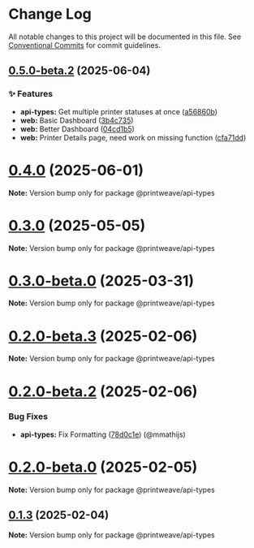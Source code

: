 # Change Log

All notable changes to this project will be documented in this file.
See [Conventional Commits](https://conventionalcommits.org) for commit guidelines.

## [0.5.0-beta.2](https://github.com/PrintWeave/PrintWeave/compare/v0.5.0-beta.1...v0.5.0-beta.2) (2025-06-04)

### ✨ Features

* **api-types:** Get multiple printer statuses at once ([a56860b](https://github.com/PrintWeave/PrintWeave/commit/a56860b533082ff3f33522b125f3cf64d37afbce))
* **web:** Basic Dashboard ([3b4c735](https://github.com/PrintWeave/PrintWeave/commit/3b4c735349d65b1d829a3be8261ec8bac1fe62d3))
* **web:** Better Dashboard ([04cd1b5](https://github.com/PrintWeave/PrintWeave/commit/04cd1b5e2786ce3708d2810a5fa58714c0bd3898))
* **web:** Printer Details page, need work on missing function ([cfa71dd](https://github.com/PrintWeave/PrintWeave/commit/cfa71dd431c7a3ee5a4c0f51b4f626f1d43c0e3e))

# [0.4.0](https://github.com/PrintWeave/PrintWeave/compare/v0.3.1...v0.4.0) (2025-06-01)

**Note:** Version bump only for package @printweave/api-types

# [0.3.0](https://github.com/PrintWeave/PrintWeave/compare/v0.3.0-beta.5...v0.3.0) (2025-05-05)

**Note:** Version bump only for package @printweave/api-types

# [0.3.0-beta.0](https://github.com/PrintWeave/PrintWeave/compare/v0.2.0-beta.5...v0.3.0-beta.0) (2025-03-31)

**Note:** Version bump only for package @printweave/api-types

# [0.2.0-beta.3](https://github.com/PrintWeave/PrintWeave/compare/v0.2.0-beta.2...v0.2.0-beta.3) (2025-02-06)

**Note:** Version bump only for package @printweave/api-types

# [0.2.0-beta.2](https://github.com/PrintWeave/PrintWeave/compare/v0.2.0-beta.1...v0.2.0-beta.2) (2025-02-06)

### Bug Fixes

* **api-types:** Fix Formatting ([78d0c1e](https://github.com/PrintWeave/PrintWeave/commit/78d0c1e673408b2fd67dbdc17e5105ee1424b69d)) (@mmathijs)

# [0.2.0-beta.0](https://github.com/PrintWeave/PrintWeave/compare/v0.1.3...v0.2.0-beta.0) (2025-02-05)

**Note:** Version bump only for package @printweave/api-types

## [0.1.3](https://github.com/PrintWeave/PrintWeave/compare/v0.1.2...v0.1.3) (2025-02-04)

**Note:** Version bump only for package @printweave/api-types
